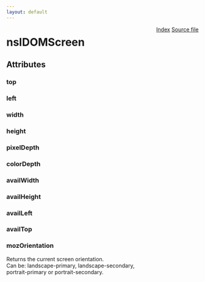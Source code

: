 ```yaml
---
layout: default
---
```

<div class='links' style='float:right'><a href="../index.html">Index</a>
<a href="http://dxr.mozilla.org/mozilla-central/source/dom/interfaces/base/nsIDOMScreen.idl">Source file</a>
</div>

# nsIDOMScreen #

## Attributes ##

### top ###

### left ###

### width ###

### height ###

### pixelDepth ###

### colorDepth ###

### availWidth ###

### availHeight ###

### availLeft ###

### availTop ###

### mozOrientation ###
  
Returns the current screen orientation.  
Can be: landscape-primary, landscape-secondary,  
        portrait-primary or portrait-secondary.  
  
